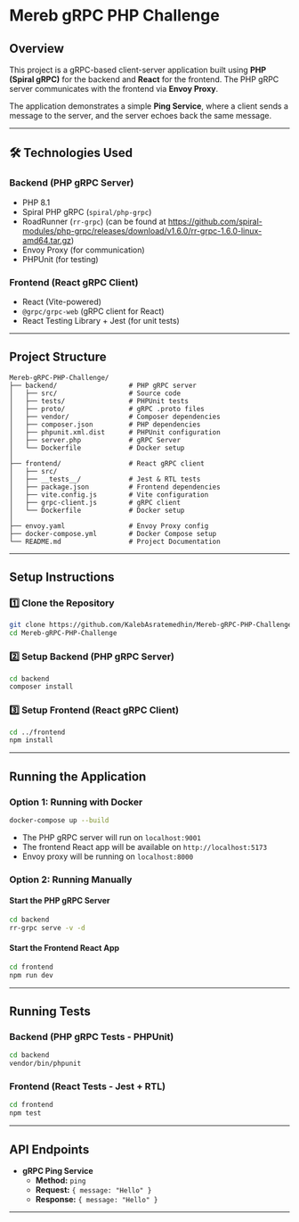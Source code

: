# Mereb gRPC PHP Challenge

## Overview
This project is a gRPC-based client-server application built using **PHP (Spiral gRPC)** for the backend and **React** for the frontend. The PHP gRPC server communicates with the frontend via **Envoy Proxy**.

The application demonstrates a simple **Ping Service**, where a client sends a message to the server, and the server echoes back the same message.

---

## 🛠 Technologies Used
### **Backend (PHP gRPC Server)**
- PHP 8.1
- Spiral PHP gRPC (`spiral/php-grpc`) 
- RoadRunner (`rr-grpc`) (can be found at https://github.com/spiral-modules/php-grpc/releases/download/v1.6.0/rr-grpc-1.6.0-linux-amd64.tar.gz)
- Envoy Proxy (for communication)
- PHPUnit (for testing)

### **Frontend (React gRPC Client)**
- React (Vite-powered)
- `@grpc/grpc-web` (gRPC client for React)
- React Testing Library + Jest (for unit tests)

---

## Project Structure
```
Mereb-gRPC-PHP-Challenge/
├── backend/                  # PHP gRPC server
│   ├── src/                  # Source code
│   ├── tests/                # PHPUnit tests
│   ├── proto/                # gRPC .proto files
│   ├── vendor/               # Composer dependencies
│   ├── composer.json         # PHP dependencies
│   ├── phpunit.xml.dist      # PHPUnit configuration
│   ├── server.php            # gRPC Server
│   └── Dockerfile            # Docker setup
│
├── frontend/                 # React gRPC client
│   ├── src/
│   ├── __tests__/            # Jest & RTL tests
│   ├── package.json          # Frontend dependencies
│   ├── vite.config.js        # Vite configuration
│   ├── grpc-client.js        # gRPC client
│   └── Dockerfile            # Docker setup
│
├── envoy.yaml                # Envoy Proxy config
├── docker-compose.yml        # Docker Compose setup
└── README.md                 # Project Documentation
```

---

## Setup Instructions
### **1️⃣ Clone the Repository**
```sh
git clone https://github.com/KalebAsratemedhin/Mereb-gRPC-PHP-Challenge.git
cd Mereb-gRPC-PHP-Challenge
```

### **2️⃣ Setup Backend (PHP gRPC Server)**
```sh
cd backend
composer install
```

### **3️⃣ Setup Frontend (React gRPC Client)**
```sh
cd ../frontend
npm install
```

---

## Running the Application
### **Option 1: Running with Docker**
```sh
docker-compose up --build
```
- The PHP gRPC server will run on `localhost:9001`
- The frontend React app will be available on `http://localhost:5173`
- Envoy proxy will be running on `localhost:8000`

### **Option 2: Running Manually**
#### **Start the PHP gRPC Server**
```sh
cd backend
rr-grpc serve -v -d
```
#### **Start the Frontend React App**
```sh
cd frontend
npm run dev
```

---

## Running Tests
### **Backend (PHP gRPC Tests - PHPUnit)**
```sh
cd backend
vendor/bin/phpunit
```

### **Frontend (React Tests - Jest + RTL)**
```sh
cd frontend
npm test
```

---

## API Endpoints
- **gRPC Ping Service**
  - **Method:** `ping`
  - **Request:** `{ message: "Hello" }`
  - **Response:** `{ message: "Hello" }`

---


